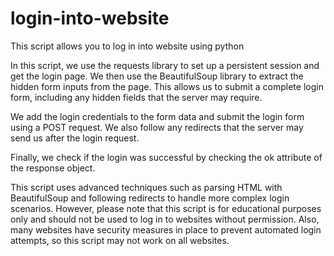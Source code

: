 # login-into-website
This script allows you to log in into website using python

In this script, we use the requests library to set up a persistent session and get the login page. We then use the BeautifulSoup library to extract the hidden form inputs from the page. This allows us to submit a complete login form, including any hidden fields that the server may require.

We add the login credentials to the form data and submit the login form using a POST request. We also follow any redirects that the server may send us after the login request.

Finally, we check if the login was successful by checking the ok attribute of the response object.

This script uses advanced techniques such as parsing HTML with BeautifulSoup and following redirects to handle more complex login scenarios. However, please note that this script is for educational purposes only and should not be used to log in to websites without permission. Also, many websites have security measures in place to prevent automated login attempts, so this script may not work on all websites.
